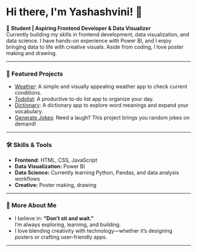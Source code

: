 # Hi there, I'm Yashashvini! 👋

🌱 **Student | Aspiring Frontend Developer & Data Visualizer**  
Currently building my skills in frontend development, data visualization, and data science. I have hands-on experience with Power BI, and I enjoy bringing data to life with creative visuals. Aside from coding, I love poster making and drawing.

---

### 🚀 Featured Projects

- [Weather](https://github.com/yashashvini02/Weather): A simple and visually appealing weather app to check current conditions.
- [Todolist](https://github.com/yashashvini02/todolist): A productive to-do list app to organize your day.
- [Dictionary](https://github.com/yashashvini02/dictonary): A dictionary app to explore word meanings and expand your vocabulary.
- [Generate Jokes](https://github.com/yashashvini02/generate-jokes): Need a laugh? This project brings you random jokes on demand!

---

### 🛠️ Skills & Tools

- **Frontend:** HTML, CSS, JavaScript
- **Data Visualization:** Power BI
- **Data Science:** Currently learning Python, Pandas, and data analysis workflows
- **Creative:** Poster making, drawing

---

### 🎨 More About Me

- I believe in: **“Don’t sit and wait.”**  
  I’m always exploring, learning, and building.
- I love blending creativity with technology—whether it’s designing posters or crafting user-friendly apps.

---

<!--
**yashashvini02/yashashvini02** is a ✨ special ✨ repository because its README.md (this file) appears on your GitHub profile.
-->